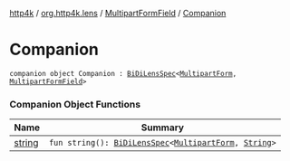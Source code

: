[http4k](../../../index.md) / [org.http4k.lens](../../index.md) / [MultipartFormField](../index.md) / [Companion](./index.md)

# Companion

`companion object Companion : `[`BiDiLensSpec`](../../-bi-di-lens-spec/index.md)`<`[`MultipartForm`](../../-multipart-form/index.md)`, `[`MultipartFormField`](../index.md)`>`

### Companion Object Functions

| Name | Summary |
|---|---|
| [string](string.md) | `fun string(): `[`BiDiLensSpec`](../../-bi-di-lens-spec/index.md)`<`[`MultipartForm`](../../-multipart-form/index.md)`, `[`String`](https://kotlinlang.org/api/latest/jvm/stdlib/kotlin/-string/index.html)`>` |
